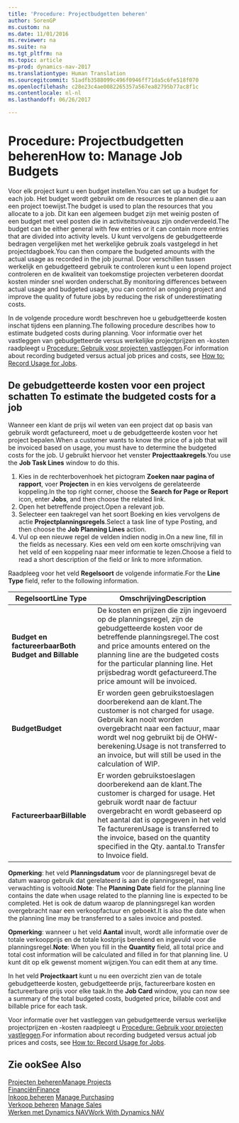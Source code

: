 ```yaml
---
title: 'Procedure: Projectbudgetten beheren'
author: SorenGP
ms.custom: na
ms.date: 11/01/2016
ms.reviewer: na
ms.suite: na
ms.tgt_pltfrm: na
ms.topic: article
ms-prod: dynamics-nav-2017
ms.translationtype: Human Translation
ms.sourcegitcommit: 51adfb3588099c496f0946ff71da5c6fe518f070
ms.openlocfilehash: c28e23c4ae0082265357a567ea82795b77ac8f1c
ms.contentlocale: nl-nl
ms.lasthandoff: 06/26/2017

---
```


# <a name="how-to-manage-job-budgets"></a><span data-ttu-id="2a860-102">Procedure: Projectbudgetten beheren</span><span class="sxs-lookup"><span data-stu-id="2a860-102">How to: Manage Job Budgets</span></span>
<span data-ttu-id="2a860-103">Voor elk project kunt u een budget instellen.</span><span class="sxs-lookup"><span data-stu-id="2a860-103">You can set up a budget for each job.</span></span> <span data-ttu-id="2a860-104">Het budget wordt gebruikt om de resources te plannen die.u aan een project toewijst.</span><span class="sxs-lookup"><span data-stu-id="2a860-104">The budget is used to plan the resources that you allocate to a job.</span></span> <span data-ttu-id="2a860-105">Dit kan een algemeen budget zijn met weinig posten of een budget met veel posten die in activiteitsniveaus zijn onderverdeeld.</span><span class="sxs-lookup"><span data-stu-id="2a860-105">The budget can be either general with few entries or it can contain more entries that are divided into activity levels.</span></span> <span data-ttu-id="2a860-106">U kunt vervolgens de gebudgetteerde bedragen vergelijken met het werkelijke gebruik zoals vastgelegd in het projectdagboek.</span><span class="sxs-lookup"><span data-stu-id="2a860-106">You can then compare the budgeted amounts with the actual usage as recorded in the job journal.</span></span> <span data-ttu-id="2a860-107">Door verschillen tussen werkelijk en gebudgetteerd gebruik te controleren kunt u een lopend project controleren en de kwaliteit van toekomstige projecten verbeteren doordat kosten minder snel worden onderschat.</span><span class="sxs-lookup"><span data-stu-id="2a860-107">By monitoring differences between actual usage and budgeted usage, you can control an ongoing project and improve the quality of future jobs by reducing the risk of underestimating costs.</span></span>

<span data-ttu-id="2a860-108">In de volgende procedure wordt beschreven hoe u gebudgetteerde kosten inschat tijdens een planning.</span><span class="sxs-lookup"><span data-stu-id="2a860-108">The following procedure describes how to estimate budgeted costs during planning.</span></span> <span data-ttu-id="2a860-109">Voor informatie over het vastleggen van gebudgetteerde versus werkelijke projectprijzen en -kosten raadpleegt u [Procedure: Gebruik voor projecten vastleggen](projects-how-record-job-usage.md).</span><span class="sxs-lookup"><span data-stu-id="2a860-109">For information about recording budgeted versus actual job prices and costs, see [How to: Record Usage for Jobs](projects-how-record-job-usage.md).</span></span>  

## <span data-ttu-id="2a860-110"><a name="JobBudgetCosts"></a> De gebudgetteerde kosten voor een project schatten</span><span class="sxs-lookup"><span data-stu-id="2a860-110"><a name="JobBudgetCosts"></a> To estimate the budgeted costs for a job</span></span>  
<span data-ttu-id="2a860-111">Wanneer een klant de prijs wil weten van een project dat op basis van gebruik wordt gefactureerd, moet u de gebudgetteerde kosten voor het project bepalen.</span><span class="sxs-lookup"><span data-stu-id="2a860-111">When a customer wants to know the price of a job that will be invoiced based on usage, you must have to determine the budgeted costs for the job.</span></span> <span data-ttu-id="2a860-112">U gebruikt hiervoor het venster **Projecttaakregels**.</span><span class="sxs-lookup"><span data-stu-id="2a860-112">You use the **Job Task Lines** window to do this.</span></span>

1. <span data-ttu-id="2a860-113">Kies in de rechterbovenhoek het pictogram **Zoeken naar pagina of rapport**, voer **Projecten** in en kies vervolgens de gerelateerde koppeling.</span><span class="sxs-lookup"><span data-stu-id="2a860-113">In the top right corner, choose the **Search for Page or Report** icon, enter **Jobs**, and then choose the related link.</span></span>  
2. <span data-ttu-id="2a860-114">Open het betreffende project.</span><span class="sxs-lookup"><span data-stu-id="2a860-114">Open a relevant job.</span></span>
3. <span data-ttu-id="2a860-115">Selecteer een taakregel van het soort Boeking en kies vervolgens de actie **Projectplanningsregels**.</span><span class="sxs-lookup"><span data-stu-id="2a860-115">Select a task line of type Posting, and then choose the **Job Planning Lines** action.</span></span>
4. <span data-ttu-id="2a860-116">Vul op een nieuwe regel de velden indien nodig in.</span><span class="sxs-lookup"><span data-stu-id="2a860-116">On a new line, fill in the fields as necessary.</span></span> <span data-ttu-id="2a860-117">Kies een veld om een korte omschrijving van het veld of een koppeling naar meer informatie te lezen.</span><span class="sxs-lookup"><span data-stu-id="2a860-117">Choose a field to read a short description of the field or link to more information.</span></span>   

<span data-ttu-id="2a860-118">Raadpleeg voor het veld **Regelsoort** de volgende informatie.</span><span class="sxs-lookup"><span data-stu-id="2a860-118">For the **Line Type** field, refer to the following information.</span></span>  

|<span data-ttu-id="2a860-119">Regelsoort</span><span class="sxs-lookup"><span data-stu-id="2a860-119">Line Type</span></span> |<span data-ttu-id="2a860-120">Omschrijving</span><span class="sxs-lookup"><span data-stu-id="2a860-120">Description</span></span> |
|----------|------------|
|<span data-ttu-id="2a860-121">**Budget en factureerbaar**</span><span class="sxs-lookup"><span data-stu-id="2a860-121">**Both Budget and Billable**</span></span>|<span data-ttu-id="2a860-122">De kosten en prijzen die zijn ingevoerd op de planningsregel, zijn de gebudgetteerde kosten voor de betreffende planningsregel.</span><span class="sxs-lookup"><span data-stu-id="2a860-122">The cost and price amounts entered on the planning line are the budgeted costs for the particular planning line.</span></span> <span data-ttu-id="2a860-123">Het prijsbedrag wordt gefactureerd.</span><span class="sxs-lookup"><span data-stu-id="2a860-123">The price amount will be invoiced.</span></span>|
|<span data-ttu-id="2a860-124">**Budget**</span><span class="sxs-lookup"><span data-stu-id="2a860-124">**Budget**</span></span>|<span data-ttu-id="2a860-125">Er worden geen gebruikstoeslagen doorberekend aan de klant.</span><span class="sxs-lookup"><span data-stu-id="2a860-125">The customer is not charged for usage.</span></span> <span data-ttu-id="2a860-126">Gebruik kan nooit worden overgebracht naar een factuur, maar wordt wel nog gebruikt bij de OHW-berekening.</span><span class="sxs-lookup"><span data-stu-id="2a860-126">Usage is not transferred to an invoice, but will still be used in the calculation of WIP.</span></span>|
|<span data-ttu-id="2a860-127">**Factureerbaar**</span><span class="sxs-lookup"><span data-stu-id="2a860-127">**Billable**</span></span>|<span data-ttu-id="2a860-128">Er worden gebruikstoeslagen doorberekend aan de klant.</span><span class="sxs-lookup"><span data-stu-id="2a860-128">The customer is charged for usage.</span></span> <span data-ttu-id="2a860-129">Het gebruik wordt naar de factuur overgebracht en wordt gebaseerd op het aantal dat is opgegeven in het veld Te factureren</span><span class="sxs-lookup"><span data-stu-id="2a860-129">Usage is transferred to the invoice, based on the quantity specified in the Qty.</span></span> <span data-ttu-id="2a860-130">aantal.</span><span class="sxs-lookup"><span data-stu-id="2a860-130">to Transfer to Invoice field.</span></span>|

<span data-ttu-id="2a860-131">**Opmerking**: het veld **Planningsdatum** voor de planningsregel bevat de datum waarop gebruik dat gerelateerd is aan de planningsregel, naar verwachting is voltooid.</span><span class="sxs-lookup"><span data-stu-id="2a860-131">**Note**: The **Planning Date** field for the planning line contains the date when usage related to the planning line is expected to be completed.</span></span> <span data-ttu-id="2a860-132">Het is ook de datum waarop de planningsregel kan worden overgebracht naar een verkoopfactuur en geboekt.</span><span class="sxs-lookup"><span data-stu-id="2a860-132">It is also the date when the planning line may be transferred to a sales invoice and posted.</span></span>  

<span data-ttu-id="2a860-133">**Opmerking**: wanneer u het veld **Aantal** invult, wordt alle informatie over de totale verkoopprijs en de totale kostprijs berekend en ingevuld voor die planningsregel.</span><span class="sxs-lookup"><span data-stu-id="2a860-133">**Note**: When you fill in the **Quantity** field, all total price and total cost information will be calculated and filled in for that planning line.</span></span> <span data-ttu-id="2a860-134">U kunt dit op elk gewenst moment wijzigen.</span><span class="sxs-lookup"><span data-stu-id="2a860-134">You can edit them at any time.</span></span>

<span data-ttu-id="2a860-135">In het veld **Projectkaart** kunt u nu een overzicht zien van de totale gebudgetteerde kosten, gebudgetteerde prijs, factureerbare kosten en factureerbare prijs voor elke taak.</span><span class="sxs-lookup"><span data-stu-id="2a860-135">In the **Job Card** window, you can now see a summary of the total budgeted costs, budgeted price, billable cost and billable price for each task.</span></span>

<span data-ttu-id="2a860-136">Voor informatie over het vastleggen van gebudgetteerde versus werkelijke projectprijzen en -kosten raadpleegt u [Procedure: Gebruik voor projecten vastleggen](projects-how-record-job-usage.md).</span><span class="sxs-lookup"><span data-stu-id="2a860-136">For information about recording budgeted versus actual job prices and costs, see [How to: Record Usage for Jobs](projects-how-record-job-usage.md).</span></span>

## <a name="see-also"></a><span data-ttu-id="2a860-137">Zie ook</span><span class="sxs-lookup"><span data-stu-id="2a860-137">See Also</span></span>
[<span data-ttu-id="2a860-138">Projecten beheren</span><span class="sxs-lookup"><span data-stu-id="2a860-138">Manage Projects</span></span>](projects-manage-projects.md)  
[<span data-ttu-id="2a860-139">Financiën</span><span class="sxs-lookup"><span data-stu-id="2a860-139">Finance</span></span>](finance-setup.md)  
<span data-ttu-id="2a860-140">[Inkoop beheren](purchasing-manage-purchasing.md)       </span><span class="sxs-lookup"><span data-stu-id="2a860-140">[Manage Purchasing](purchasing-manage-purchasing.md)       </span></span>  
<span data-ttu-id="2a860-141">[Verkoop beheren](sales-manage-sales.md)    </span><span class="sxs-lookup"><span data-stu-id="2a860-141">[Manage Sales](sales-manage-sales.md)    </span></span>  
[<span data-ttu-id="2a860-142">Werken met Dynamics NAV</span><span class="sxs-lookup"><span data-stu-id="2a860-142">Work With Dynamics NAV</span></span>](ui-work-product.md)  

